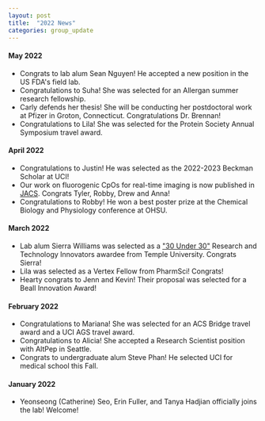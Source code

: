 ```yaml
---
layout: post
title:  "2022 News"
categories: group_update
---
```

#### May 2022
- Congrats to lab alum Sean Nguyen! He accepted a new position in the US FDA's field lab.
- Congratulations to Suha! She was selected for an Allergan summer research fellowship.
- Carly defends her thesis! She will be conducting her postdoctoral work at Pfizer in Groton, Connecticut.
 Congratulations Dr. Brennan!
 - Congratulations to Lila! She was selected for the Protein Society Annual Symposium travel award.

#### April 2022
- Congratulations to Justin! He was selected as the 2022-2023 Beckman Scholar at UCI!
- Our work on fluorogenic CpOs for real-time imaging is now published in [JACS](https://pubs.acs.org/doi/full/10.1021/jacs.2c02058). Congrats Tyler, Robby, Drew and Anna!
- Congratulations to Robby! He won a best poster prize at the Chemical Biology and Physiology conference at OHSU.

#### March 2022
- Lab alum Sierra Williams was selected as a ["30 Under 30"](https://30under30.temple.edu/2022-award-recipients/research-and-technology-innovator-sierra-williams) Research and Technology Innovators awardee from Temple University. Congrats Sierra!
- Lila was selected as a Vertex Fellow from PharmSci! Congrats!
- Hearty congrats to Jenn and Kevin! Their proposal was selected for a Beall Innovation Award!

#### February 2022
- Congratulations to Mariana! She was selected for an ACS Bridge travel award and a UCI AGS travel award.
- Congratulations to Alicia! She accepted a Research Scientist position with AltPep in Seattle.
- Congrats to undergraduate alum Steve Phan! He selected UCI for medical school this Fall.

#### January 2022
- Yeonseong (Catherine) Seo, Erin Fuller, and Tanya Hadjian officially joins the lab! Welcome!
